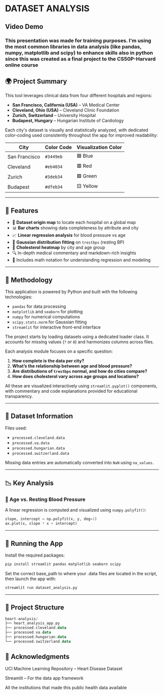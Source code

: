 # DATASET ANALYSIS

## Video Demo

### This presentation was made for training purposes. I'm using the most common libraries in data analysis (like pandas, numpy, matplotlib and scipy) to enhance skills also in python since this was created as a final project to the CS50P-Harvard online course

## 🌍 Project Summary

This tool leverages clinical data from four different hospitals and regions:

- **San Francisco, California (USA)** – VA Medical Center  
- **Cleveland, Ohio (USA)** – Cleveland Clinic Foundation  
- **Zurich, Switzerland** – University Hospital  
- **Budapest, Hungary** – Hungarian Institute of Cardiology  

Each city's dataset is visually and statistically analyzed, with dedicated color-coding used consistently throughout the app for improved readability:

| City           | Color Code | Visualization Color |
|----------------|------------|----------------------|
| San Francisco  | `#3449eb`  | 🟦 Blue              |
| Cleveland      | `#eb4034`  | 🟥 Red               |
| Zurich         | `#3deb34`  | 🟩 Green             |
| Budapest       | `#dfeb34`  | 🟨 Yellow            |

---

## 🚀 Features

- 📌 **Dataset origin map** to locate each hospital on a global map  
- 📊 **Bar charts** showing data completeness by attribute and city  
- 📈 **Linear regression analysis** for blood pressure vs age  
- 🧮 **Gaussian distribution fitting** on `trestbps` (resting BP)  
- 🧾 **Cholesterol heatmap** by city and age group  
- 🔍 In-depth medical commentary and markdown-rich insights  
- 🧪 Includes math notation for understanding regression and modeling  

---

## 🧠 Methodology

This application is powered by Python and built with the following technologies:

- `pandas` for data processing  
- `matplotlib` and `seaborn` for plotting  
- `numpy` for numerical computations  
- `scipy.stats.norm` for Gaussian fitting  
- `streamlit` for interactive front-end interface  

The project starts by loading datasets using a dedicated loader class. It accounts for missing values (`?` or `0`) and harmonizes columns across files.

Each analysis module focuses on a specific question:

1. **How complete is the data per city?**  
2. **What’s the relationship between age and blood pressure?**  
3. **Are distributions of `trestbps` normal, and how do cities compare?**  
4. **How does cholesterol vary across age groups and locations?**

All these are visualized interactively using `streamlit.pyplot()` components, with commentary and code explanations provided for educational transparency.

---

## 📂 Dataset Information

Files used:

- `processed.cleveland.data`  
- `processed.va.data`  
- `processed.hungarian.data`  
- `processed.switzerland.data`  

Missing data entries are automatically converted into `NaN` using `na_values`.

---

## 📉 Key Analysis

### 📍 Age vs. Resting Blood Pressure

A linear regression is computed and visualized using `numpy.polyfit()`:

```python
slope, intercept = np.polyfit(x, y, deg=1)
ax.plot(x, slope * x + intercept)
```

---

## 🧪 Running the App

Install the required packages:

```python
pip install streamlit pandas matplotlib seaborn scipy
```

Set the correct base_path to where your .data files are located in the script, then launch the app with:

```bash
streamlit run dataset_analysis.py
```

---

## 📁 Project Structure

```kotlin
heart-analysis/
├── heart_analysis_app.py
├── processed.cleveland.data
├── processed.va.data
├── processed.hungarian.data
└── processed.switzerland.data
```

## 🙌 Acknowledgments

UCI Machine Learning Repository – Heart Disease Dataset

Streamlit – For the data app framework

All the institutions that made this public health data available

